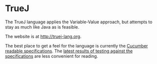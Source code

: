# TrueJ
The TrueJ language applies the Variable-Value approach, but attempts to stay as much like Java as is
feasible.

The website is at http://truej-lang.org.

The best place to get a feel for the language is currently 
the [Cucumber readable specifications](src/test/resources/tlang/Features/Spec%20Features/). 
The [latest results of testing against the specifications](https://Variable-Value.github.io) 
are less convenient for reading.
